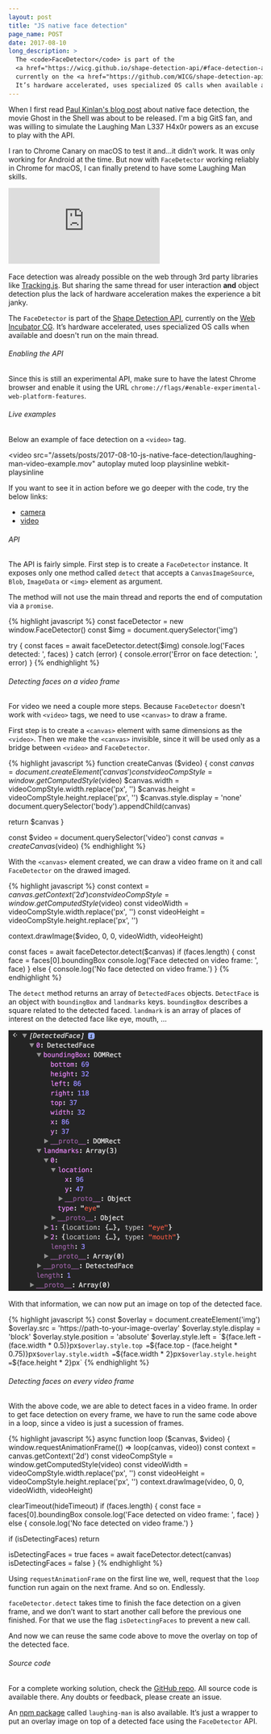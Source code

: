 ```yaml
---
layout: post
title: "JS native face detection"
page_name: POST
date: 2017-08-10
long_description: >
  The <code>FaceDetector</code> is part of the
  <a href="https://wicg.github.io/shape-detection-api/#face-detection-api">Shape Detection API</a>,
  currently on the <a href="https://github.com/WICG/shape-detection-api">Web Incubator CG</a>.
  It’s hardware accelerated, uses specialized OS calls when available and don’t use the main thread.
---
```


When I first read [Paul Kinlan's blog post](https://paul.kinlan.me/face-detection/) about native
face detection, the movie Ghost in the Shell was about to be released. I'm a big GitS fan, and was
willing to simulate the Laughing Man L337 H4x0r powers as an excuse to play with the API.

I ran to Chrome Canary on macOS to test it and…it didn’t work. It was only working for Android at
the time. But now with `FaceDetector` working reliably in Chrome for macOS, I can finally pretend to
have some Laughing Man skills.

<div class="component-video-embed">
  <iframe
    src="https://www.youtube.com/embed/I7n8eQDsVSQ?start=67"
    frameborder="0"
    allowfullscreen
  ></iframe>
</div>

Face detection was already possible on the web through 3rd party libraries like
[Tracking.js](https://trackingjs.com/). But sharing the same
thread for user interaction **and** object detection plus the lack of hardware acceleration makes
the experience a bit janky.

The `FaceDetector` is part of the
[Shape Detection API](https://wicg.github.io/shape-detection-api/#face-detection-api), currently on
the [Web Incubator CG](https://github.com/WICG/shape-detection-api). It’s hardware accelerated,
uses specialized OS calls when available and doesn't
run on the main thread.

###### Enabling the API

Since this is still an experimental API, make sure to have the latest Chrome browser and enable it
using the URL `chrome://flags/#enable-experimental-web-platform-features`.

###### Live examples

Below an example of face detection on a `<video>` tag.

<video
  src="/assets/posts/2017-08-10-js-native-face-detection/laughing-man-video-example.mov"
  autoplay
  muted
  loop
  playsinline
  webkit-playsinline
></video>

If you want to see it in action before we go deeper with the code, try the below links:
- [camera](https://caiogondim.github.io/laughing-man.js/example/camera.html)
- [video](https://caiogondim.github.io/laughing-man.js/example/video.html)

###### API

The API is fairly simple. First step is to create a `FaceDetector` instance.
It exposes only one method called `detect` that accepts a `CanvasImageSource`, `Blob`, `ImageData`
or `<img>` element as argument.

The method will not use the main thread and reports the end of computation via a `promise`.

{% highlight javascript %}
const faceDetector = new window.FaceDetector()
const $img = document.querySelector('img')

try {
  const faces = await faceDetector.detect($img)
  console.log('Faces detected: ', faces)
} catch (error) {
  console.error('Error on face detection: ', error)
}
{% endhighlight %}

###### Detecting faces on a video frame

For video we need a couple more steps. Because `FaceDetector` doesn't work with `<video>` tags, we
need to use `<canvas>` to draw a frame.

First step is to create a `<canvas>` element with same
dimensions as the `<video>`. Then we make the `<canvas>` invisible, since it will be used only as a
bridge between `<video>` and `FaceDetector`.

{% highlight javascript %}
function createCanvas ($video) {
  const $canvas = document.createElement('canvas')
  const videoCompStyle = window.getComputedStyle($video)
  $canvas.width = videoCompStyle.width.replace('px', '')
  $canvas.height = videoCompStyle.height.replace('px', '')
  $canvas.style.display = 'none'
  document.querySelector('body').appendChild(canvas)

  return $canvas
}

const $video = document.querySelector('video')
const $canvas = createCanvas($video)
{% endhighlight %}

With the `<canvas>` element created, we can draw a video frame on it and call `FaceDetector` on
the drawed imaged.

{% highlight javascript %}
const context = $canvas.getContext('2d')
const videoCompStyle = window.getComputedStyle($video)
const videoWidth = videoCompStyle.width.replace('px', '')
const videoHeight = videoCompStyle.height.replace('px', '')

context.drawImage($video, 0, 0, videoWidth, videoHeight)

const faces = await faceDetector.detect($canvas)
if (faces.length) {
  const face = faces[0].boundingBox
  console.log('Face detected on video frame: ', face)
} else {
  console.log('No face detected on video frame.')
}
{% endhighlight %}

The `detect` method returns an array of `DetectedFaces` objects. `DetectFace` is an object with
`boundingBox` and `landmarks` keys. `boundingBox` describes a square related to the detected faced.
`landmark` is an array of places of interest on the detected face like eye, mouth, …

<img
  src="/assets/posts/2017-08-10-js-native-face-detection/detected-faces-object.png"
  alt="DetectedFaces object"
/>

With that information, we can now put an image on top of the detected face.

{% highlight javascript %}
const $overlay = document.createElement('img')
$overlay.src = 'https://path-to-your-image-overlay'
$overlay.style.display = 'block'
$overlay.style.position = 'absolute'
$overlay.style.left = `${face.left - (face.width * 0.5)}px`
$overlay.style.top = `${face.top - (face.height * 0.75)}px`
$overlay.style.width = `${face.width * 2}px`
$overlay.style.height = `${face.height * 2}px`
{% endhighlight %}

###### Detecting faces on every video frame

With the above code, we are able to detect faces in a video frame. In order to get face detection on
every frame, we have to run the same code above in a loop, since a video is just  a sucession of
frames.

{% highlight javascript %}
async function loop ($canvas, $video) {
  window.requestAnimationFrame(() => loop(canvas, video))
  const context = canvas.getContext('2d')
  const videoCompStyle = window.getComputedStyle(video)
  const videoWidth = videoCompStyle.width.replace('px', '')
  const videoHeight = videoCompStyle.height.replace('px', '')
  context.drawImage(video, 0, 0, videoWidth, videoHeight)

  clearTimeout(hideTimeout)
  if (faces.length) {
    const face = faces[0].boundingBox
    console.log('Face detected on video frame: ', face)
  } else {
    console.log('No face detected on video frame.')
  }

  if (isDetectingFaces) return

  isDetectingFaces = true
  faces = await faceDetector.detect(canvas)
  isDetectingFaces = false
}
{% endhighlight %}


Using `requestAnimationFrame` on the first line we, well, request that the `loop` function run
again on the next frame. And so on. Endlessly.

`faceDetector.detect` takes time to finish the face detection on a given frame, and we don’t want
to start another call before the previous one finished. For that we use the flag `isDetectingFaces`
to prevent a new call.

And now we can reuse the same code above to move the overlay on top of the detected face.

###### Source code

For a complete working solution, check the
[GitHub repo](https://github.com/caiogondim/laughing-man.js/blob/master/src/index.js).
All source code is available there. Any doubts or feedback, please create an issue.

An [npm package](https://www.npmjs.com/package/laughing-man) called `laughing-man` is also
available. It’s just a wrapper to put an overlay image on top of a detected face using the
`FaceDetector` API.
